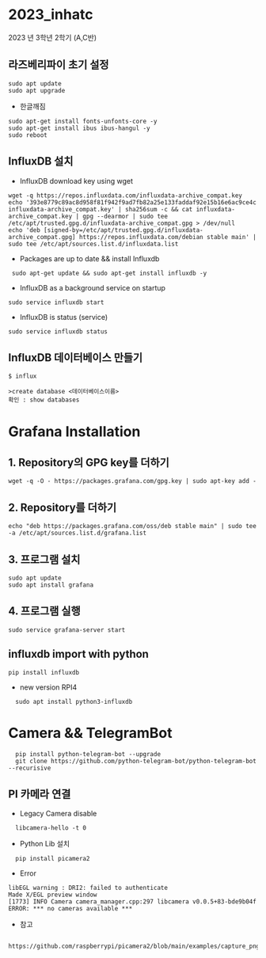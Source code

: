 # 2023_inhatc
2023 년 3학년 2학기 (A,C반)


## 라즈베리파이 초기 설정
```
sudo apt update
sudo apt upgrade
```

  - 한글깨짐
```
sudo apt-get install fonts-unfonts-core -y
sudo apt-get install ibus ibus-hangul -y
sudo reboot
```

## InfluxDB 설치 
  - InfluxDB download key using wget
```
wget -q https://repos.influxdata.com/influxdata-archive_compat.key
echo '393e8779c89ac8d958f81f942f9ad7fb82a25e133faddaf92e15b16e6ac9ce4c influxdata-archive_compat.key' | sha256sum -c && cat influxdata-archive_compat.key | gpg --dearmor | sudo tee /etc/apt/trusted.gpg.d/influxdata-archive_compat.gpg > /dev/null
echo 'deb [signed-by=/etc/apt/trusted.gpg.d/influxdata-archive_compat.gpg] https://repos.influxdata.com/debian stable main' | sudo tee /etc/apt/sources.list.d/influxdata.list
```
  - Packages are up to date && install Influxdb
```
 sudo apt-get update && sudo apt-get install influxdb -y

```
  - InfluxDB as a background service on startup
```
sudo service influxdb start
```
  - InfluxDB is status (service)
```
sudo service influxdb status
```
  
## InfluxDB 데이터베이스 만들기

```
$ influx

>create database <데이터베이스이름>
확인 : show databases 
```

# Grafana Installation

## 1. Repository의 GPG key를 더하기
```
wget -q -O - https://packages.grafana.com/gpg.key | sudo apt-key add -
```

## 2. Repository를 더하기
```
echo "deb https://packages.grafana.com/oss/deb stable main" | sudo tee -a /etc/apt/sources.list.d/grafana.list
```

## 3. 프로그램 설치
```
sudo apt update
sudo apt install grafana
```

## 4. 프로그램 실행
```
sudo service grafana-server start
```
## influxdb import with python
```
pip install influxdb
```
  - new version RPI4
```
  sudo apt install python3-influxdb
```

# Camera && TelegramBot
```
  pip install python-telegram-bot --upgrade
  git clone https://github.com/python-telegram-bot/python-telegram-bot --recurisive
```

## PI 카메라 연결
  - Legacy Camera disable
```
  libcamera-hello -t 0
```
  - Python Lib 설치
```
  pip install picamera2
```
  - Error
```
libEGL warning : DRI2: failed to authenticate
Made X/EGL preview window
[1773] INFO Camera camera_manager.cpp:297 libcamera v0.0.5+83-bde9b04f
ERROR: *** no cameras available ***
```
  - 참고
```
  https://github.com/raspberrypi/picamera2/blob/main/examples/capture_png.py
```


